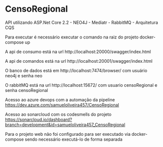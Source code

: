 # CensoRegional
API utilizando ASP.Net Core 2.2 - NEO4J - Mediatr - RabbitMQ - Arquitetura CQS


Para executar é necessário executar o comando na raiz do projeto docker-compose up

A api de consumo está na url http://localhost:20000/swagger/index.html

A api de comandos está na url http://localhost:20001/swagger/index.html

O banco de dados está em http://localhost:7474/browser/ com usuário neo4j e senha neo

O rabbitMQ está na url http://localhost:15672/ com usuario censoRegional e senha censoRegional

Acesso ao azure devops com a automação da pipeline https://dev.azure.com/samueloliveira457/CensoRegional

Acesso ao sonarcloud com os codesmells do projeto https://sonarcloud.io/dashboard?branch=development&id=samueloliveira457_CensoRegional

Para o projeto web não foi configurado para ser executado via docker-compose sendo necessário executá-lo de forma separada
